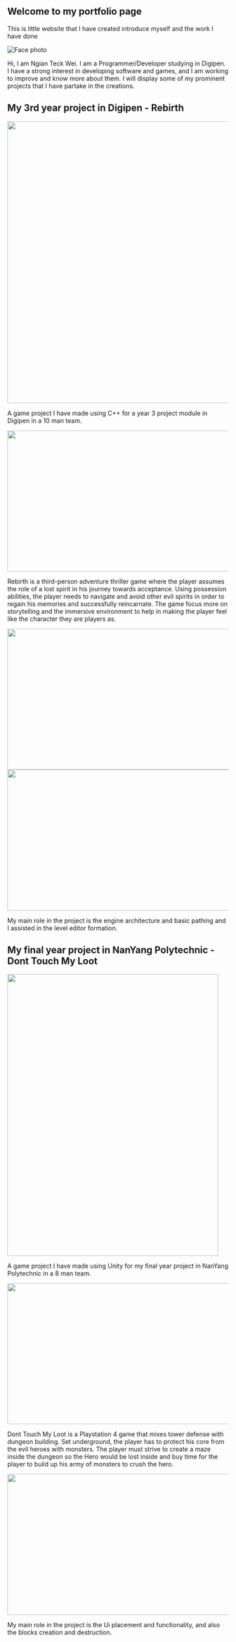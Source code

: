 ## Welcome to my portfolio page

This is little website that I have created introduce myself and the work I have done

![Face photo](/Image/Personal/FacePhoto.png)

Hi, I am Ngian Teck Wei. I am a Programmer/Developer studying in Digipen.
I have a strong interest in developing software and games, and I am working to improve and know more about them.
I will display some of my prominent projects that I have partake in the creations.

## My 3rd year project in Digipen - Rebirth
<img src="/Image/CS300_Project/ProjectMainPage.png" width="640">

A game project I have made using C++ for a year 3 project module in Digipen in a 10 man team.

<img src="/Image/CS300_Project/gp_3.png" width="640" height="320">

Rebirth is a third-person adventure thriller game where the player assumes the role of a lost spirit in his journey towards acceptance. 
Using possession abilities, the player needs to navigate and avoid other evil spirits in order to regain his memories and successfully reincarnate.
The game focus more on storytelling and the immersive environment to help in making the player feel like the character they are players as.

<img src="/Image/CS300_Project/EditorSS1.jpg" width="640" height="320">
<img src="/Image/CS300_Project/EditorSS4.jpg" width="640" height="320">

My main role in the project is the engine architecture and basic pathing and I assisted in the level editor formation.

## My final year project in NanYang Polytechnic - Dont Touch My Loot
<img src="/Image/FYP/Poster.jpg" width="480" height="640">

A game project I have made using Unity for my final year project in NanYang Polytechnic in a 8 man team.

<img src="/Image/FYP/BattleScene.png" width="640" height="320">

Dont Touch My Loot is a Playstation 4 game that mixes tower defense with dungeon building. 
Set underground, the player has to protect his core from the evil heroes with monsters. 
The player must strive to create a maze inside the dungeon so the Hero would be lost inside and buy time for the player to build up his army of monsters to crush the hero.

<img src="/Image/FYP/CreationScene.png" width="640" height="320">

My main role in the project is the Ui placement and functionality, and also the blocks creation and destruction.
